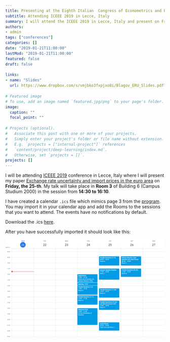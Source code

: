 ```yaml
---
title: Presenting at the Eighth Italian  Congress of Econometrics and Empirical Economics
subtitle: Attending ICEEE 2019 in Lecce, Italy
summary: I will attend the ICEEE 2019 in Lecce, Italy and present on Friday, the 25-th. I have created a calendar file (.ics) with the program for easier navigating there.
authors:
- admin
tags: ["conferences"]
categories: []
date: "2019-01-21T11:00:00"
lastMod: "2019-01-21T11:00:00"
featured: false
draft: false

links:
- name: "Slides"
  url: https://www.dropbox.com/s/vmjbko3fxpjxo8i/Blagov_ERU_Slides.pdf?dl=0

# Featured image
# To use, add an image named `featured.jpg/png` to your page's folder.
image:
  caption: ""
  focal_point: ""

# Projects (optional).
#   Associate this post with one or more of your projects.
#   Simply enter your project's folder or file name without extension.
#   E.g. `projects = ["internal-project"]` references
#   `content/project/deep-learning/index.md`.
#   Otherwise, set `projects = []`.
projects: []
---
```


I will be attending [ICEEE 2019](https://www.side-iea.it/events/iceee/iceee-2019) conference in Lecce, Italy where I will present my paper [Exchange rate uncertainty and import prices in the euro area](/publication/2018_eru/) on **Friday, the 25-th**. My talk will take place in **Room 3** of Building 6 (Campus Studium 2000) in the session from **14:30 to 16:10**.

I have created a calendar `.ics` file which mimics page 3 from the [program](https://www.side-iea.it/sites/side-iea.it/files/iceee2019lecce_final_program.pdf). You may import it in your calendar app and add the Rooms to the sessions that you want to attend. The events have _no_ notifications by default.

Download the .ics [here](ICEEE2019.ics).

After you have successfully imported it should look like this:

![Program overview for ICEEE 2019][logo]

[logo]: Calendar_img.png "Program overview for ICEEE 2019"
